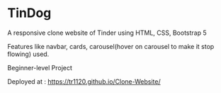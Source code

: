 # TinDog

A responsive clone website of Tinder using HTML, CSS, Bootstrap 5

Features like navbar, cards, carousel(hover on carousel to make it stop flowing) used.

Beginner-level Project

Deployed at : https://tr1120.github.io/Clone-Website/
